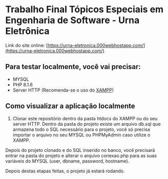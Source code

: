 # Trabalho Final Tópicos Especiais em Engenharia de Software - Urna Eletrônica

Link do site online: [https://urna-eletronica.000webhostapp.com/](https://urna-eletronica.000webhostapp.com/)

## Para testar localmente, você vai precisar:

- MYSQL
- PHP 8.1.6
- Server HTTP (Recomenda-se o uso do [XAMPP](https://www.apachefriends.org/))

## Como visualizar a aplicação localmente

1. Clonar este repositório dentro da pasta htdocs do XAMPP ou do seu server HTTP. Dentro da pasta do projeto existe um arquivo db.sql que armazena todo o SQL necessário para o projeto, você só precisa importar o arquivo no seu MYSQL ou PHPMyAdmin caso utilize o XAMPP.

Depois do projeto clonado e do SQL inserido no banco, você precisará entrar na pasta do projeto e alterar o arquivo conexao.php para as suas variáveis do MYSQL (user, dbname, password, hostname).

Depois destas etapas feitas, o projeto já estará rodando.
